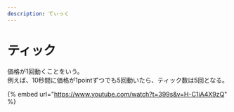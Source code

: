 ```yaml
---
description: てぃっく
---
```


# ティック

価格が1回動くことをいう。\
例えば、10秒間に価格が1pointずつでも5回動いたら、ティック数は5回となる。



{% embed url="https://www.youtube.com/watch?t=399s&v=H-C1iA4X9zQ" %}
